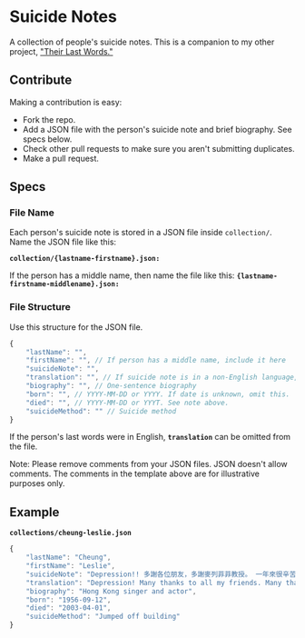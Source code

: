 # Suicide Notes
A collection of people's suicide notes. This is a companion to my other project, ["Their Last Words."](https://github.com/CodeWritingCow/their-last-words)


## Contribute
Making a contribution is easy:
- Fork the repo.
- Add a JSON file with the person's suicide note and brief biography. See specs below.
- Check other pull requests to make sure you aren't submitting duplicates.
- Make a pull request.


## Specs
### File Name
Each person's suicide note is stored in a JSON file inside `collection/`. Name the JSON file like this:

**`collection/{lastname-firstname}.json:`**

If the person has a middle name, then name the file like this: **`{lastname-firstname-middlename}.json:`**

### File Structure
Use this structure for the JSON file.

```js
{
	"lastName": "",
	"firstName": "", // If person has a middle name, include it here
	"suicideNote": "",
	"translation": "", // If suicide note is in a non-English language, include English translation
	"biography": "", // One-sentence biography
	"born": "", // YYYY-MM-DD or YYYY. If date is unknown, omit this.
	"died": "", // YYYY-MM-DD or YYYT. See note above.
	"suicideMethod": "" // Suicide method
}
```
If the person's last words were in English, **`translation`** can be omitted from the file.

Note: Please remove comments from your JSON files. JSON doesn't allow comments. The comments in the template above are for illustrative purposes only.

## Example 
**`collections/cheung-leslie.json`**

```js
{
	"lastName": "Cheung",
	"firstName": "Leslie",
	"suicideNote": "Depression!! 多謝各位朋友，多謝麥列菲菲教授。 一年來很辛苦，不能再忍受，多謝唐先生，多謝家人，多謝肥姐。 我一生冇做壞事，為何這樣？？？ - Leslie",
	"translation": "Depression! Many thanks to all my friends. Many thanks to Professor Felice Lieh-Mak. This year has been so tough. I can't stand it anymore. Many thanks to Mr. Tong. Many thanks to my family. Many thanks to Sister Fei. In my life I have done nothing bad. Why does it have to be like this?",
	"biography": "Hong Kong singer and actor",
	"born": "1956-09-12",
	"died": "2003-04-01",
	"suicideMethod": "Jumped off building"
}
```
